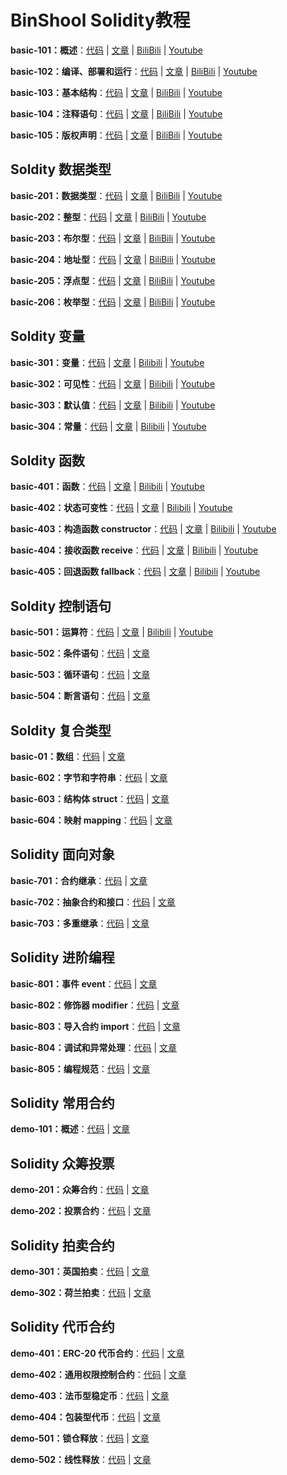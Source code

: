 # BinShool Solidity教程

**basic-101：概述**：[代码](https://github.com/binschoolapp/solidity/tree/main/basic-101-Index) | [文章](https://binschool.app/solidity-basic/solidity-basic-index.html) | [BiliBili](https://www.bilibili.com/video/BV1c14y1R7L3) | [Youtube](https://youtu.be/WwU_05Wl1bo) 

**basic-102：编译、部署和运行**：[代码](https://github.com/binschoolapp/solidity/tree/main/basic-102-Process) | [文章](https://binschool.app/solidity-basic/solidity-process.html) | [BiliBili](https://www.bilibili.com/video/BV1NW4y1d7XL) | [Youtube](https://youtu.be/oDklL_Bmm04) 

**basic-103：基本结构**：[代码](https://github.com/binschoolapp/solidity/tree/main/basic-103-Syntax) | [文章](https://binschool.app/solidity-basic/solidity-syntax.html) | [BiliBili](https://www.bilibili.com/video/BV1oh4y157K8) | [Youtube](https://youtu.be/lEV-R30TIOw) 

**basic-104：注释语句**：[代码](https://github.com/binschoolapp/solidity/tree/main/basic-104-Note) | [文章](https://binschool.app/solidity-basic/solidity-note.html) | [BiliBili](https://www.bilibili.com/video/BV19N41127Pk) | [Youtube](https://youtu.be/cvLogvkVg5g) 

**basic-105：版权声明**：[代码](https://github.com/binschoolapp/solidity/tree/main/basic-105-Spdx) | [文章](https://binschool.app/solidity-basic/solidity-spdx.html) | [BiliBili](https://www.bilibili.com/video/BV1nj411o7M6) | [Youtube](https://youtu.be/3otW_llb6is) 

## Soldity 数据类型

**basic-201：数据类型**：[代码](https://github.com/binschoolapp/solidity/tree/main/basic-201-DataType) | [文章](https://binschool.app/solidity-basic/solidity-datatype.html) | [BiliBili](https://www.bilibili.com/video/BV1UF411Q7Y8) | [Youtube](https://youtu.be/PBrn_XJqi0I) 

**basic-202：整型**：[代码](https://github.com/binschoolapp/solidity/tree/main/basic-202-Integer) | [文章](https://binschool.app/solidity-basic/solidity-integer.html) | [BiliBili](https://www.bilibili.com/video/BV1Nh4y1L7B9) | [Youtube](https://youtu.be/NrQKOkw5q9ws) 

**basic-203：布尔型**：[代码](https://github.com/binschoolapp/solidity/tree/main/203-Bool) | [文章](https://binschool.app/solidity-basic/solidity-bool.html) | [BiliBili](https://www.bilibili.com/video/BV18u411L7Ki) | [Youtube](https://youtu.be/85RWHNWTugw) 

**basic-204：地址型**：[代码](https://github.com/binschoolapp/solidity/tree/main/basic-204-Address) | [文章](https://binschool.app/solidity-basic/solidity-address.html) | [BiliBili](https://www.bilibili.com/video/BV1cm4y177eW) | [Youtube](https://youtu.be/xvCcQ-fVRic) 

**basic-205：浮点型**：[代码](https://github.com/binschoolapp/solidity/tree/main/basic-205-Float) | [文章](https://binschool.app/solidity-basic/solidity-float.html) | [BiliBili](https://www.bilibili.com/video/BV1Xz4y147oJ) | [Youtube](https://youtu.be/UyNt6mRXb04) 

**basic-206：枚举型**：[代码](https://github.com/binschoolapp/solidity/tree/main/basic-206-Enum) | [文章](https://binschool.app/solidity-basic/solidity-enum.html) | [BiliBili](https://www.bilibili.com/video/BV1Sh4y1L7uJ) | [Youtube](https://youtu.be/kcAsjDCbFqQ) 

## Soldity 变量

**basic-301：变量**：[代码](https://github.com/binschoolapp/solidity/tree/main/basic-301-Variable) | [文章](https://binschool.app/solidity-basic/solidity-variable.html) | [Bilibili](https://www.bilibili.com/video/BV1jV411L7u2)  |  [Youtube](https://youtu.be/TkPPYdqVFlM)

**basic-302：可见性**：[代码](https://github.com/binschoolapp/solidity/tree/main/basic-302-Visibility) | [文章](https://binschool.app/solidity-basic/solidity-visibility.html) | [Bilibili](https://www.bilibili.com/video/BV1ih4y1k71T)  |  [Youtube](https://youtu.be/60_Br5_hQTo)

**basic-303：默认值**：[代码](https://github.com/binschoolapp/solidity/tree/main/basic-303-Default) | [文章](https://binschool.app/solidity-basic/solidity-default.html) | [Bilibili](https://www.bilibili.com/video/BV1vP411W7nR)  |  [Youtube](https://youtu.be/kp_K1-GcWMM)

**basic-304：常量**：[代码](https://github.com/binschoolapp/solidity/tree/main/basic-304-Const) | [文章](https://binschool.app/solidity-basic/solidity-const.html) | [Bilibili](https://www.bilibili.com/video/BV1FV4y1e7Bd)  |  [Youtube](https://youtu.be/k1rFT0_xEWI)

## Soldity 函数

**basic-401：函数**：[代码](https://github.com/binschoolapp/solidity/tree/main/basic-401-Function) | [文章](https://binschool.app/solidity-basic/solidity-function.html) | [Bilibili](https://www.bilibili.com/video/BV16m4y1T73a)  |  [Youtube](https://youtu.be/2WKdn-xuwbA)

**basic-402：状态可变性**：[代码](https://github.com/binschoolapp/solidity/tree/main/basic-402-StateMutability) | [文章](https://binschool.app/solidity-basic/solidity-state-mutability.html) | [Bilibili](https://www.bilibili.com/video/BV1nm4y157qo)  |  [Youtube](https://youtu.be/VXHut7f-yLc)

**basic-403：构造函数 constructor**：[代码](https://github.com/binschoolapp/solidity/tree/main/basic-403-Constructor) | [文章](https://binschool.app/solidity-basic/solidity-constructor.html) | [Bilibili](https://www.bilibili.com/video/BV1uN411J76U)  |  [Youtube](https://youtu.be/F5bEA1kJ8tk)

**basic-404：接收函数 receive**：[代码](https://github.com/binschoolapp/solidity/tree/main/basic-403-Receive) | [文章](https://binschool.app/solidity-basic/solidity-receive.html) | [Bilibili](https://www.bilibili.com/video/BV1uN411J76U)  |  [Youtube](https://youtu.be/F5bEA1kJ8tk)

**basic-405：回退函数 fallback**：[代码](https://github.com/binschoolapp/solidity/tree/main/basic-403-Fallback) | [文章](https://binschool.app/solidity-basic/solidity-fallback.html) | [Bilibili](https://www.bilibili.com/video/BV1QM41197Fr)  |  [Youtube](https://youtu.be/L6aKkMrtI60)


## Soldity 控制语句

**basic-501：运算符**：[代码](https://github.com/binschoolapp/solidity/tree/main/basic-501-Operator) | [文章](https://binschool.app/solidity-basic/solidity-operator.html) | [Bilibili](https://www.bilibili.com/video/BV1Q84y197sr)  |  [Youtube](https://youtu.be/WhKrXQnBNQo)


**basic-502：条件语句**：[代码](https://github.com/binschoolapp/solidity/tree/main/basic-basic-502-Condition) | [文章](https://binschool.app/solidity-basic/solidity-condition.html)

**basic-503：循环语句**：[代码](https://github.com/binschoolapp/solidity/tree/main/basic-503-Loop) | [文章](https://binschool.app/solidity-basic/solidity-loop.html)

**basic-504：断言语句**：[代码](https://github.com/binschoolapp/solidity/tree/main/basic-504-Assert) | [文章](https://binschool.app/solidity-basic/solidity-assert.html)

## Soldity 复合类型

**basic-01：数组**：[代码](https://github.com/binschoolapp/solidity/tree/main/basic-601-Array) | [文章](https://binschool.app/solidity-basic/solidity-array.html)

**basic-602：字节和字符串**：[代码](https://github.com/binschoolapp/solidity/tree/main/basic-602-String) | [文章](https://binschool.app/solidity-basic/solidity-string.html)

**basic-603：结构体 struct**：[代码](https://github.com/binschoolapp/solidity/tree/main/basic-603-Struct) | [文章](https://binschool.app/solidity-basic/solidity-struct.html)

**basic-604：映射 mapping**：[代码](https://github.com/binschoolapp/solidity/tree/main/basic-604-Mapping) | [文章](https://binschool.app/solidity-basic/solidity-mapping.html)

## Solidity 面向对象

**basic-701：合约继承**：[代码](https://github.com/binschoolapp/solidity/tree/main/basic-701-Inherit) | [文章](https://binschool.app/solidity-basic/solidity-inherit.html)

**basic-702：抽象合约和接口**：[代码](https://github.com/binschoolapp/solidity/tree/main/basic-701-Interface) | [文章](https://binschool.app/solidity-basic/solidity-interface.html)

**basic-703：多重继承**：[代码](https://github.com/binschoolapp/solidity/tree/main/basic-703-MultiInherit) | [文章](https://binschool.app/solidity-basic/solidity-multi-inherit.html)

## Solidity 进阶编程

**basic-801：事件 event**：[代码](https://github.com/binschoolapp/solidity/tree/main/basic-801-Event) | [文章](https://binschool.app/solidity-basic/solidity-event.html)

**basic-802：修饰器 modifier**：[代码](https://github.com/binschoolapp/solidity/tree/main/basic-802-Modifier) | [文章](https://binschool.app/solidity-basic/solidity-modifier.html)

**basic-803：导入合约 import**：[代码](https://github.com/binschoolapp/solidity/tree/main/basic-803-Debug) | [文章](https://binschool.app/solidity-basic/solidity-import.html)

**basic-804：调试和异常处理**：[代码](https://github.com/binschoolapp/solidity/tree/main/basic-804-Debug) | [文章](https://binschool.app/solidity-basic/solidity-debug.html)

**basic-805：编程规范**：[代码](https://github.com/binschoolapp/solidity/tree/main/basic-805-Conventions) | [文章](https://binschool.app/solidity-basic/solidity-conventions.html)

## Solidity 常用合约

**demo-101：概述**：[代码](https://github.com/binschoolapp/solidity/tree/main/demo-101-Index) | [文章](https://binschool.app/solidity-demo/solidity-demo-index.html)

## Solidity 众筹投票

**demo-201：众筹合约**：[代码](https://github.com/binschoolapp/solidity/tree/main/demo-201-CrowdFunding) | [文章](https://binschool.app/solidity-demo/solidity-demo-crowdfunding.html)

**demo-202：投票合约**：[代码](https://github.com/binschoolapp/solidity/tree/main/demo-202-Voting) | [文章](https://binschool.app/solidity-demo/solidity-demo-voting.html)

## Solidity 拍卖合约

**demo-301：英国拍卖**：[代码](https://github.com/binschoolapp/solidity/tree/main/demo-301-AuctionEnglish) | [文章](https://binschool.app/solidity-demo/solidity-demo-auction-english.html)

**demo-302：荷兰拍卖**：[代码](https://github.com/binschoolapp/solidity/tree/main/demo-302-AuctionDutch) | [文章](https://binschool.app/solidity-demo/solidity-demo-auction-dutch.html)

## Solidity 代币合约

**demo-401：ERC-20 代币合约**：[代码](https://github.com/binschoolapp/solidity/tree/main/demo-401-Erc20) | [文章](https://binschool.app/solidity-demo/solidity-demo-erc20.html)

**demo-402：通用权限控制合约**：[代码](https://github.com/binschoolapp/solidity/tree/main/demo-402-Ownable) | [文章](https://binschool.app/solidity-demo/solidity-demo-ownable.html)

**demo-403：法币型稳定币**：[代码](https://github.com/binschoolapp/solidity/tree/main/demo-403-StableCoin) | [文章](https://binschool.app/solidity-demo/solidity-demo-stablecoin-legal.html)

**demo-404：包装型代币**：[代码](https://github.com/binschoolapp/solidity/tree/main/demo-404-WrappedCoin) | [文章](https://binschool.app/solidity-demo/solidity-demo-wrapped-coin.html)

**demo-501：锁仓释放**：[代码](https://github.com/binschoolapp/solidity/tree/main/demo-501-VestingLockup) | [文章](https://binschool.app/solidity-demo/solidity-demo-vesting-lockup.html)

**demo-502：线性释放**：[代码](https://github.com/binschoolapp/solidity/tree/main/demo-502-Vesting) | [文章](https://binschool.app/solidity-demo/solidity-demo-vesting.html)